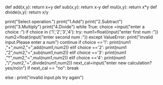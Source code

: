 def add(x,y):
  return x+y
def sub(x,y):
  return x-y
def mul(x,y):
  return x*y
def divide(x,y):
  return x/y
  

print("Select operation.")
print("1.Add")
print("2.Subtract")
print("3.Multiply")
print("4.Divide")
while True:
  choice =input("enter a choice :")
  if choice in ('1','2','3','4'):
    try:
       num1=float(input("enter first num :"))
       num2=float(input("enter second num :"))
    except ValueError:
       print("invalid input.Please enter a num")
       continue
    if choice =='1':
      print(num1 ,"+",num2,"=",add(num1,num2))
    elif choice =='2':
        print(num1 ,"2",num2,"=",sub(num1,num2))
    elif choice =='3':
      print(num1 ,"*",num2,"=",mul(num1,num2))
    elif choice =='4':
      print(num1 ,"/",num2,"=",divide(num1,num2))
    next_cal=input("enter new calculation?yes/no\n")
    if next_cal == "no":
      break
      
  else : 
    print("invalid input.pls try again")
